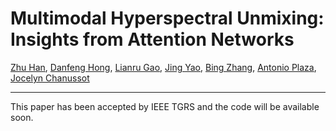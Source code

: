 # Multimodal Hyperspectral Unmixing: Insights from Attention Networks

[Zhu Han](https://www.researchgate.net/profile/Zhu-Han-2), [Danfeng Hong](https://sites.google.com/view/danfeng-hong), [Lianru Gao](https://scholar.google.com/citations?hl=en&user=f6OnhtcAAAAJ), [Jing Yao](https://scholar.google.com/citations?user=1SHd5ygAAAAJ&hl=en), [Bing Zhang](http://english.radi.cas.cn/Education/PhDS/201401/t20140109_115415.html), [Antonio Plaza](https://scholar.google.com/citations?user=F1UAj8oAAAAJ&hl=en), [Jocelyn Chanussot](http://jocelyn-chanussot.net/)

___________

This paper has been accepted by IEEE TGRS and the code will be available soon.
